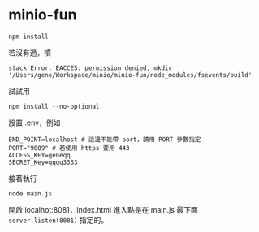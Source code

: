 # minio-fun

```
npm install
```

若沒有過，噴 

```
stack Error: EACCES: permission denied, mkdir '/Users/gene/Workspace/minio/minio-fun/node_modules/fsevents/build'
```

試試用

```
npm install --no-optional
```

設置 .env，例如

```
END_POINT=localhost # 這邊不能帶 port，請用 PORT 參數指定
PORT="9009" # 若使用 https 要用 443
ACCESS_KEY=geneqq
SECRET_Key=qqqq3333
```

接著執行

```
node main.js
```

開啟 localhot:8081，index.html 進入點是在 main.js 最下面 `server.listen(8081)` 指定的。
